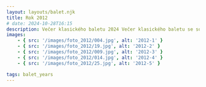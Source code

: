 ```yaml
---
layout: layouts/balet.njk
title: Rok 2012
# date: 2024-10-28T16:15
description: Večer klasického baletu 2024 Večer klasického baletu se sólisty Baletu Národního divadla Praha Rin Tokuyama, Dmytro Tenytskyy a Taneční Konzervatoř Hlavního místa Prahy.
images:
    - { src: '/images/foto_2012/004.jpg', alt: '2012-1' }
    - { src: '/images/foto_2012/19.jpg', alt: '2012-2' }
    - { src: '/images/foto_2012/009.jpg', alt: '2012-3' }
    - { src: '/images/foto_2012/014.jpg', alt: '2012-4' }
    - { src: '/images/foto_2012/25.jpg', alt: '2012-5' }

tags: balet_years
---
```

